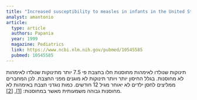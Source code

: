 ```yaml
---
title: "Increased susceptibility to measles in infants in the United States"
analyst: amantonio
article:
  type: article
  authors: Papania
  year: 1999
  magazine: Pediatrics
  link: https://www.ncbi.nlm.nih.gov/pubmed/10545585
  pubmed: 10545585
---
```


תינוקות שנולדו לאימהות מחוסנות חלו בחצבת פי 7.5 יותר מתינוקות שנולדו לאימהות לא מחוסנות. בגלל החיסון יותר ויותר תינוקות לא מוגנים מפני החצבת. לכן המחברים ממליצים לחסן ילדים לא יאוחר מגיל 12 חודשים.
כמות נוגדני חצבת באימהות לא מחוסנות גבוהה משמעותית מאשר במחוסנות:
 [[1]](https://www.ncbi.nlm.nih.gov/pmc/articles/PMC2874774/), [[2]](https://www.ncbi.nlm.nih.gov/pubmed/20483946).
